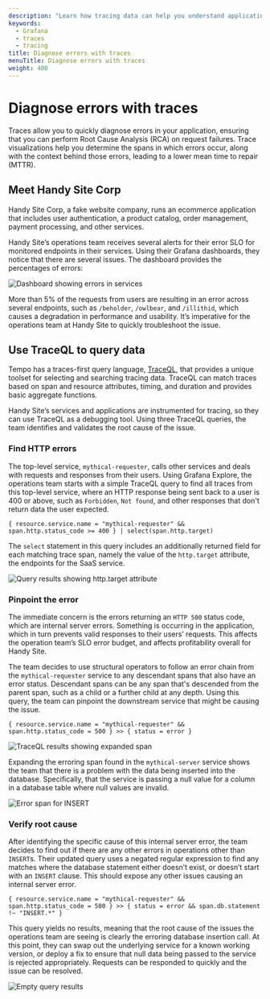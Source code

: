 ```yaml
---
description: "Learn how tracing data can help you understand application insights and performance as well as triaging issues in your services and applications."
keywords:
  - Grafana
  - traces
  - tracing
title: Diagnose errors with traces
menuTitle: Diagnose errors with traces
weight: 400
---
```


# Diagnose errors with traces

Traces allow you to quickly diagnose errors in your application, ensuring that you can perform Root Cause Analysis (RCA) on request failures.
Trace visualizations help you determine the spans in which errors occur, along with the context behind those errors, leading to a lower mean time to repair (MTTR).

## Meet Handy Site Corp

Handy Site Corp, a fake website company, runs an ecommerce application that includes user authentication, a product catalog, order management, payment processing, and other services.

Handy Site’s operations team receives several alerts for their error SLO for monitored endpoints in their services. Using their Grafana dashboards, they notice that there are several issues. The dashboard provides the percentages of errors:

![Dashboard showing errors in services](/media/docs/tempo/intro/traces-error-SLO.png)

More than 5% of the requests from users are resulting in an error across several endpoints, such as `/beholder`, `/owlbear`, and `/illithid`, which causes a degradation in performance and usability.
It’s imperative for the operations team at Handy Site to quickly troubleshoot the issue.

## Use TraceQL to query data

Tempo has a traces-first query language, [TraceQL](https://grafana.com/docs/tempo/latest/traceql/), that provides a unique toolset for selecting and searching tracing data. TraceQL can match traces based on span and resource attributes, timing, and duration and provides basic aggregate functions.

Handy Site’s services and applications are instrumented for tracing, so they can use TraceQL as a debugging tool. Using three TraceQL queries, the team identifies and validates the root cause of the issue.

### Find HTTP errors

The top-level service, `mythical-requester`, calls other services and deals with requests and responses from their users.
Using Grafana Explore, the operations team starts with a simple TraceQL query to find all traces from this top-level service, where an HTTP response being sent back to a user is 400 or above, such as `Forbidden`, `Not found`, and other responses that don't return data the user expected.

```traceql
{ resource.service.name = "mythical-requester" && span.http.status_code >= 400 } | select(span.http.target)
```

The `select` statement in this query includes an additionally returned field for each matching trace span, namely the value of the `http.target` attribute, the endpoints for the SaaS service.

![Query results showing http.target attribute](/media/docs/tempo/intro/traceql-http-target-handy-site.png)

### Pinpoint the error

The immediate concern is the errors returning an `HTTP 500` status code, which are internal server errors.
Something is occurring in the application, which in turn prevents valid responses to their users’ requests.
This affects the operation team’s SLO error budget, and affects profitability overall for Handy Site.

The team decides to use structural operators to follow an error chain from the `mythical-requester` service to any descendant spans that also have an error status.
Descendant spans can be any span that's descended from the parent span, such as a child or a further child at any depth.
Using this query, the team can pinpoint the downstream service that might be causing the issue.

```traceql
{ resource.service.name = "mythical-requester" && span.http.status_code = 500 } >> { status = error }
```

![TraceQL results showing expanded span](/media/docs/tempo/intro/traceql-error-insert-handy-site.png)

Expanding the erroring span found in the `mythical-server` service shows the team that there is a problem with the data being inserted into the database.
Specifically, that the service is passing a null value for a column in a database table where null values are invalid.

![Error span for INSERT](/media/docs/tempo/intro/traceql-insert-postgres-handy-site.png)

### Verify root cause

After identifying the specific cause of this internal server error,
the team decides to find out if there are any other errors in operations other than `INSERT`s.
Their updated query uses a negated regular expression to find any matches where the database statement either doesn’t exist, or doesn’t start with an `INSERT` clause.
This should expose any other issues causing an internal server error.

```traceql
{ resource.service.name = "mythical-requester" && span.http.status_code = 500 } >> { status = error && span.db.statement !~ "INSERT.*" }
```

This query yields no results, meaning that the root cause of the issues the operations team are seeing is clearly the erroring database insertion call.
At this point, they can swap out the underlying service for a known working version, or deploy a fix to ensure that null data being passed to the service is rejected appropriately.
Requests can be responded to quickly and the issue can be resolved.

![Empty query results](/media/docs/tempo/intro/traceql-no-results-handy-site.png)
